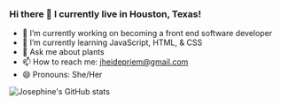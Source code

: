 ### Hi there 👋 I currently live in Houston, Texas!

- 🔭 I’m currently working on becoming a front end software developer
- 💬 I’m currently learning JavaScript, HTML, & CSS
- 🌱 Ask me about plants
- 📫 How to reach me: jheidepriem@gmail.com
- 😄 Pronouns: She/Her

![Josephine's GitHub stats](https://github-readme-stats.vercel.app/api?username=jheidepriem&theme=dark&show_icons=true)
